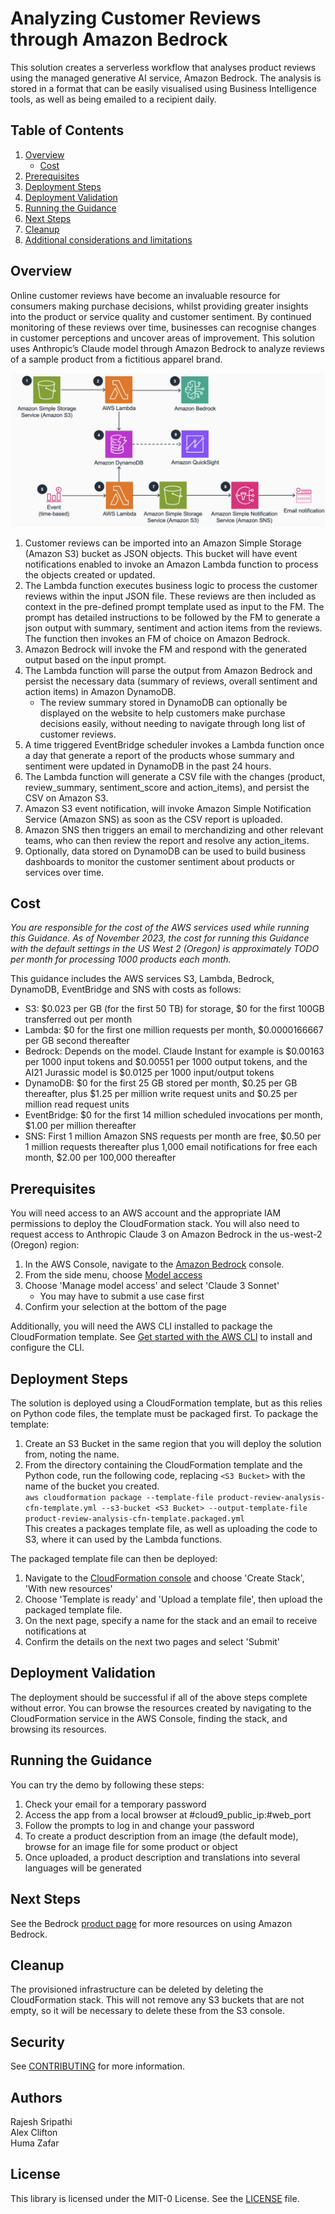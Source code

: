 # Analyzing Customer Reviews through Amazon Bedrock

This solution creates a serverless workflow that analyses product reviews using the managed generative AI service, Amazon Bedrock. The analysis is stored in a format that can be easily visualised using Business Intelligence tools, as well as being emailed to a recipient daily.

## Table of Contents

1. [Overview](#overview)
    - [Cost](#cost)
2. [Prerequisites](#prerequisites)
3. [Deployment Steps](#deployment-steps)
4. [Deployment Validation](#deployment-validation)
5. [Running the Guidance](#running-the-guidance)
6. [Next Steps](#next-steps)
7. [Cleanup](#cleanup)
8. [Additional considerations and limitations](#additional-considerations-and-limitations)


## Overview

Online customer reviews have become an invaluable resource for consumers making purchase decisions, whilst providing greater insights into the product or service quality and customer sentiment. By continued monitoring of these reviews over time, businesses can recognise changes in customer perceptions and uncover areas of improvement. 
This solution uses Anthropic’s Claude model through Amazon Bedrock to analyze reviews of a sample product from a fictitious apparel brand.

![architecture diagram](assets/reference-architecture.png)

1. Customer reviews can be imported into an Amazon Simple Storage (Amazon S3)  bucket as JSON objects. This bucket will have event notifications enabled to invoke an Amazon Lambda function to process the objects created or updated.
2. The Lambda function executes business logic to process the customer reviews within the input JSON file. These reviews are then included as context in the pre-defined prompt template used as input to the FM. The prompt has detailed instructions to be followed by the FM to generate a json output with summary, sentiment and action items from the reviews. The function then invokes an FM of choice on Amazon Bedrock.
3. Amazon Bedrock will invoke the FM and respond with the generated output based on the input prompt.
4. The Lambda function will parse the output from Amazon Bedrock and persist the necessary data (summary of reviews, overall sentiment and action items) in Amazon DynamoDB. 
    - The review summary stored in DynamoDB can optionally be displayed on the website to help customers make purchase decisions easily, without needing to navigate through long list of customer reviews.
5. A time triggered EventBridge scheduler invokes a Lambda function once a day that generate a report of the products whose summary and sentiment were updated in DynamoDB in the past 24 hours. 
6. The Lambda function will generate a CSV file with the changes (product, review_summary, sentiment_score and action_items), and persist the CSV on Amazon S3.
7. Amazon S3 event notification, will invoke Amazon Simple Notification Service (Amazon SNS) as soon as the CSV report is uploaded.
8. Amazon SNS then triggers an email to merchandizing and other relevant teams, who can then review the report and resolve any action_items. 
9. Optionally, data stored on DynamoDB can be used to build business dashboards to monitor the customer sentiment about products or services over time.


## Cost

_You are responsible for the cost of the AWS services used while running this Guidance. As of November 2023, the cost for running this Guidance with the default settings in the US West 2 (Oregon) is approximately *TODO* per month for processing 1000 products each month._

This guidance includes the AWS services S3, Lambda, Bedrock, DynamoDB, EventBridge and SNS with costs as follows:

- S3: $0.023 per GB (for the first 50 TB) for storage, $0 for the first 100GB transferred out per month
- Lambda: $0 for the first one million requests per month, $0.0000166667 per GB second thereafter
- Bedrock: Depends on the model. Claude Instant for example is $0.00163 per 1000 input tokens and $0.00551 per 1000 output tokens, and the AI21 Jurassic model is $0.0125 per 1000 input/output tokens
- DynamoDB: $0 for the first 25 GB stored per month, $0.25 per GB thereafter, plus $1.25 per million write request units and $0.25 per million read request units
- EventBridge: $0 for the first 14 million scheduled invocations per month, $1.00 per million thereafter
- SNS: First 1 million Amazon SNS requests per month are free, $0.50 per 1 million requests thereafter plus 1,000 email notifications for free each month, $2.00 per 100,000 thereafter

## Prerequisites

You will need access to an AWS account and the appropriate IAM permissions to deploy the CloudFormation stack.
You will also need to request access to Anthropic Claude 3 on Amazon Bedrock in the us-west-2 (Oregon) region:
1. In the AWS Console, navigate to the [Amazon Bedrock](https://us-west-2.console.aws.amazon.com/bedrock/home?region=us-west-2#/) console.
2. From the side menu, choose [Model access](https://us-west-2.console.aws.amazon.com/bedrock/home?region=us-west-2#/modelaccess)
3. Choose 'Manage model access' and select 'Claude 3 Sonnet'
   - You may have to submit a use case first
4. Confirm your selection at the bottom of the page

Additionally, you will need the AWS CLI installed to package the CloudFormation template.
See [Get started with the AWS CLI](https://docs.aws.amazon.com/cli/latest/userguide/cli-chap-getting-started.html) to install and configure the CLI.

## Deployment Steps

The solution is deployed using a CloudFormation template, but as this relies on Python code files, the template must be packaged first.
To package the template:
1. Create an S3 Bucket in the same region that you will deploy the solution from, noting the name.
2. From the directory containing the CloudFormation template and the Python code, run the following code, replacing `<S3 Bucket>` with the name of the bucket you created.  
`aws cloudformation package --template-file product-review-analysis-cfn-template.yml --s3-bucket <S3 Bucket> --output-template-file product-review-analysis-cfn-template.packaged.yml`  
This creates a packages template file, as well as uploading the code to S3, where it can used by the Lambda functions.

The packaged template file can then be deployed:
1. Navigate to the [CloudFormation console](https://console.aws.amazon.com/cloudformation) and choose 'Create Stack', 'With new resources'
2. Choose 'Template is ready' and 'Upload a template file', then upload the packaged template file.
3. On the next page, specify a name for the stack and an email to receive notifications at
4. Confirm the details on the next two pages and select 'Submit'

## Deployment Validation

The deployment should be successful if all of the above steps complete without error. You can browse the resources created by navigating to the CloudFormation service in the AWS Console, finding the stack, and browsing its resources.

## Running the Guidance

You can try the demo by following these steps:
1. Check your email for a temporary password
2. Access the app from a local browser at #cloud9_public_ip:#web_port
3. Follow the prompts to log in and change your password
4. To create a product description from an image (the default mode), browse for an image file for some product or object
5. Once uploaded, a product description and translations into several languages will be generated

## Next Steps

See the Bedrock [product page](https://aws.amazon.com/bedrock/) for more resources on using Amazon Bedrock.

## Cleanup

The provisioned infrastructure can be deleted by deleting the CloudFormation stack. This will not remove any S3 buckets that are not empty, so it will be necessary to delete these from the S3 console.


## Security

See [CONTRIBUTING](CONTRIBUTING.md#security-issue-notifications) for more information.


## Authors

Rajesh Sripathi\
Alex Clifton\
Huma Zafar


## License

This library is licensed under the MIT-0 License. See the [LICENSE](LICENSE) file.
